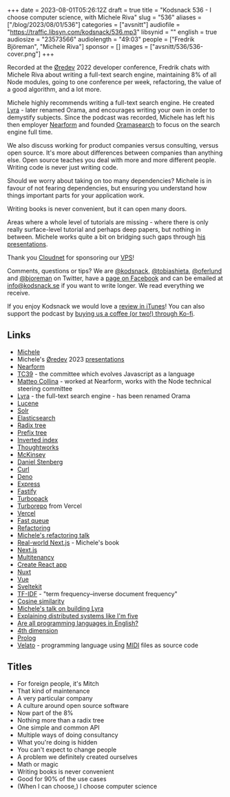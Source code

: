 +++
date = 2023-08-01T05:26:12Z
draft = true
title = "Kodsnack 536 - I choose computer science, with Michele Riva"
slug = "536"
aliases = ["/blog/2023/08/01/536"]
categories = ["avsnitt"]
audiofile = "https://traffic.libsyn.com/kodsnack/536.mp3"
libsynid = ""
english = true
audiosize = "23573566"
audiolength = "49:03"
people = ["Fredrik Björeman", "Michele Riva"]
sponsor = []
images = ["avsnitt/536/536-cover.png"]
+++

Recorded at the [Øredev](https://oredev.org/) 2022 developer conference, Fredrik chats with Michele Riva about writing a full-text search engine, maintaining 8% of all Node modules, going to one conference per week, refactoring, the value of a good algorithm, and a lot more.

Michele highly recommends writing a full-text search engine. He created [Lyra](https://github.com/oramasearch/orama) - later renamed Orama, and encourages writing your own in order to demystify subjects. Since the podcast was recorded, Michele has left his then employer [Nearform](https://www.nearform.com/) and founded [Oramasearch](https://oramasearch.com/) to focus on the search engine full time.

We also discuss working for product companies versus consulting, versus open source. It's more about differences between companies than anything else. Open source teaches you deal with more and more different people. Writing code is never just writing code.

Should we worry about taking on too many dependencies? Michele is in favour of not fearing dependencies, but ensuring you understand how things important parts for your application work.

Writing books is never convenient, but it can open many doors.

Areas where a whole level of tutorials are missing - where there is only really surface-level tutorial and perhaps deep papers, but nothing in between. Michele works quite a bit on bridging such gaps through [his presentations](https://www.micheleriva.it/talks).

Thank you [Cloudnet](http://www.cloudnet.se) for sponsoring our [VPS](http://en.wikipedia.org/wiki/Virtual_private_server)!

Comments, questions or tips? We are [@kodsnack](https://www.twitter.com/kodsnack), [@tobiashieta](https://www.twitter.com/tobiashieta), [@oferlund](https://twitter.com/oferlund) and [@bjoreman](https://www.twitter.com/bjoreman) on Twitter, have a [page on Facebook](https://www.facebook.com/kodsnack) and can be emailed at [info@kodsnack.se](mailto:info@kodsnack.se) if you want to write longer. We read everything we receive.

If you enjoy Kodsnack we would love a [review in iTunes](http://itunes.apple.com/se/podcast/kodsnack/id561631498?l=en)! You can also support the podcast by <a href="https://ko-fi.com/kodsnack" rel="payment">buying us a coffee (or two!) through Ko-fi</a>.

## Links ##
* [Michele](https://www.micheleriva.it/)
* Michele's [Øredev](https://www.youtube.com/watch?v=aMs4Ypo-CIQ) 2023 [presentations](https://www.youtube.com/watch?v=ZAk4WsGDH00)
* [Nearform](https://www.nearform.com/)
* [TC39](https://tc39.es/) - the committee which evolves Javascript as a language
* [Matteo Collina](https://nodeland.dev/) - worked at Nearform, works with the Node technical steering committee
* [Lyra](https://github.com/oramasearch/orama) - the full-text search engine - has been renamed Orama
* [Lucene](https://lucene.apache.org/)
* [Solr](https://solr.apache.org/)
* [Elasticsearch](https://en.wikipedia.org/wiki/Elasticsearch)
* [Radix tree](https://en.wikipedia.org/wiki/Radix_tree)
* [Prefix tree](https://en.wikipedia.org/wiki/Trie)
* [Inverted index](https://en.wikipedia.org/wiki/Inverted_index)
* [Thoughtworks](https://en.wikipedia.org/wiki/Thoughtworks)
* [McKinsey](https://en.wikipedia.org/wiki/McKinsey_%26_Company)
* [Daniel Stenberg](https://en.wikipedia.org/wiki/Daniel_Stenberg)
* [Curl](https://en.wikipedia.org/wiki/CURL)
* [Deno](https://en.wikipedia.org/wiki/Deno_%28software%29)
* [Express](https://expressjs.com/)
* [Fastify](https://fastify.dev/)
* [Turbopack](https://vercel.com/blog/turbopack)
* [Turborepo](https://www.youtube.com/watch?v=_sB2E1XnzOY) from Vercel
* [Vercel](https://vercel.com/)
* [Fast queue](https://github.com/creationix/fastqueue)
* [Refactoring](https://en.wikipedia.org/wiki/Code_refactoring)
* [Michele's refactoring talk](https://www.youtube.com/watch?v=aMs4Ypo-CIQ)
* [Real-world Next.js](https://www.packtpub.com/product/real-world-nextjs/9781801073493) - Michele's book
* [Next.js](https://nextjs.org/)
* [Multitenancy](https://en.wikipedia.org/wiki/Multitenancy)
* [Create React app](https://create-react-app.dev/)
* [Nuxt](https://v2.nuxt.com/)
* [Vue](https://vuejs.org/)
* [Sveltekit](https://kit.svelte.dev/)
* [TF-IDF](https://en.wikipedia.org/wiki/Tf%E2%80%93idf) - "term frequency–inverse document frequency"
* [Cosine similarity](https://en.wikipedia.org/wiki/Cosine_similarity)
* [Michele's talk on building Lyra](https://www.youtube.com/watch?v=42sMkbGLlh4)
* [Explaining distributed systems like I'm five](https://www.youtube.com/watch?v=CESKgdNiKJw)
* [Are all programming languages in English?](https://www.youtube.com/watch?v=ZAk4WsGDH00)
* [4th dimension](https://en.wikipedia.org/wiki/4th_Dimension_%28software%29)
* [Prolog](https://en.wikipedia.org/wiki/Prolog)
* [Velato](http://velato.net/) - programming language using [MIDI](https://en.wikipedia.org/wiki/MIDI) files as source code

## Titles ##
* For foreign people, it's Mitch
* That kind of maintenance
* A very particular company
* A culture around open source software
* Now part of the 8%
* Nothing more than a radix tree
* One simple and common API
* Multiple ways of doing consultancy
* What you're doing is hidden
* You can't expect to change people
* A problem we definitely created ourselves
* Math or magic
* Writing books is never convenient
* Good for 90% of the use cases
* (When I can choose,) I choose computer science